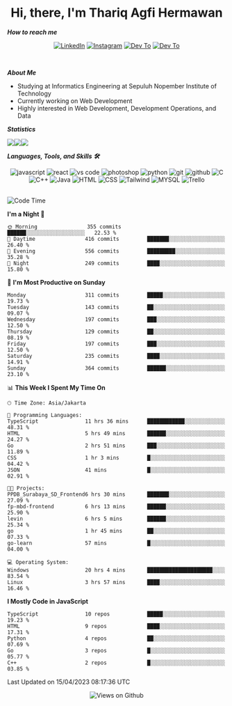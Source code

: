 <div align="center">
  <h1>Hi, there, I'm Thariq Agfi Hermawan</h1>
</div>


***How to reach me***
<p align='center'>
   <a href="https://www.linkedin.com/in/thariqagfihermawan" target="_blank"><img src="https://img.shields.io/badge/LinkedIn-0077B5?style=for-the-badge&logo=linkedin&logoColor=white" alt="LinkedIn"></a>
   <a href="https://www.instagram.com/thoriqagfi" target="_blank"><img src="https://img.shields.io/badge/Instagram-E4405F?style=for-the-badge&logo=instagram&logoColor=white" alt="Instagram"></a>
   <a href="https://medium.com/@thoriq.aghfi60" target="_blank"><img src="https://img.shields.io/badge/Medium-12100E?style=for-the-badge&logo=medium&logoColor=white" alt="Dev To"></a>
   <a href="https://linktr.ee/thoriqagfi" target="_blank"><img src="https://img.shields.io/badge/linktree-1de9b6?style=for-the-badge&logo=linktree&logoColor=white" alt="Dev To"></a>
</p>

<br>

***About Me***
- Studying at Informatics Engineering at Sepuluh Nopember Institute of Technology
- Currently working on Web Development
- Highly interested in Web Development, Development Operations, and Data

***Statistics***

<!-- [![GitHub Streak](http://github-readme-streak-stats.herokuapp.com?user=thoriqagfi&theme=dark)](https://git.io/streak-stats) -->

<div align="center">
  <div style="display: flex;">
    <img src="http://github-readme-streak-stats.herokuapp.com?user=thoriqagfi&theme=chartreuse-dark"/>
    <img src="https://github-readme-stats.vercel.app/api/top-langs/?username=thoriqagfi&layout=compact&&theme=chartreuse-dark&langs_count=8)](https://github.com/thoriqagfi"/>
    <img src="https://github-readme-stats.vercel.app/api?username=thoriqagfi&show_icons=true&theme=chartreuse-dark"/>
  </div>
</div>

<!-- [![Top Langs](https://github-readme-stats.vercel.app/api/top-langs/?username=thoriqagfi&layout=compact&&theme=chartreuse-dark&langs_count=8)](https://github.com/thoriqagfi)
< ![Agfi's GitHub stats](https://github-readme-stats.vercel.app/api?username=thoriqagfi&show_icons=true&theme=chartreuse-dark) -->

***Languages, Tools, and Skills 🛠***

  <div align="center">
    <img src="https://img.shields.io/badge/JavaScript-F7DF1E?style=for-the-badge&logo=javascript&logoColor=black" alt="javascript" />
    <img src="https://img.shields.io/badge/React-61DAFB?style=for-the-badge&logo=react&logoColor=black" alt="react" />
    <img src="https://img.shields.io/badge/vs%20code-007ACC?style=for-the-badge&logo=visual%20studio%20code&logoColor=white" alt="vs code" />
    <img src="https://img.shields.io/badge/adobe%20photoshop-31A8FF?style=for-the-badge&logo=adobe%20photoshop&logoColor=white" alt="photoshop" />
    <img src="https://img.shields.io/badge/python-3776AB?style=for-the-badge&logo=python&logoColor=white" alt="python" />
    <img src="https://img.shields.io/badge/Git-F05032?style=for-the-badge&logo=git&logoColor=white" alt="git" />
    <img src="https://img.shields.io/badge/GitHub-100000?style=for-the-badge&logo=github&logoColor=white" alt="github" />
    <img src="https://img.shields.io/badge/c-%2300599C.svg?style=for-the-badge&logo=c&logoColor=white" alt="C" />
    <img src="https://img.shields.io/badge/c++-%2300599C.svg?style=for-the-badge&logo=c%2B%2B&logoColor=white" alt="C++" />
    <img src="https://img.shields.io/badge/Java-ED8B00?style=for-the-badge&logo=java&logoColor=white" alt="Java"/>
    <img src="https://img.shields.io/badge/HTML5-E34F26?style=for-the-badge&logo=html5&logoColor=white" alt="HTML" />
    <img src="https://img.shields.io/badge/CSS-239120?&style=for-the-badge&logo=css3&logoColor=white" alt ="CSS" />
    <img src="https://img.shields.io/badge/tailwindcss-%2338B2AC.svg?style=for-the-badge&logo=tailwind-css&logoColor=white" alt="Tailwind" />
    <img src="https://img.shields.io/badge/MySQL-00000F?style=for-the-badge&logo=mysql&logoColor=white" alt="MYSQL" />
    <img src="https://img.shields.io/badge/Trello-%23026AA7.svg?style=for-the-badge&logo=Trello&logoColor=white" alt="Trello" />
  </div><br>

<!--START_SECTION:waka-->
![Code Time](http://img.shields.io/badge/Code%20Time-304%20hrs%2042%20mins-blue)

**I'm a Night 🦉** 

```text
🌞 Morning                355 commits         ██████░░░░░░░░░░░░░░░░░░░   22.53 % 
🌆 Daytime                416 commits         ███████░░░░░░░░░░░░░░░░░░   26.40 % 
🌃 Evening                556 commits         █████████░░░░░░░░░░░░░░░░   35.28 % 
🌙 Night                  249 commits         ████░░░░░░░░░░░░░░░░░░░░░   15.80 % 
```
📅 **I'm Most Productive on Sunday** 

```text
Monday                   311 commits         █████░░░░░░░░░░░░░░░░░░░░   19.73 % 
Tuesday                  143 commits         ██░░░░░░░░░░░░░░░░░░░░░░░   09.07 % 
Wednesday                197 commits         ███░░░░░░░░░░░░░░░░░░░░░░   12.50 % 
Thursday                 129 commits         ██░░░░░░░░░░░░░░░░░░░░░░░   08.19 % 
Friday                   197 commits         ███░░░░░░░░░░░░░░░░░░░░░░   12.50 % 
Saturday                 235 commits         ████░░░░░░░░░░░░░░░░░░░░░   14.91 % 
Sunday                   364 commits         ██████░░░░░░░░░░░░░░░░░░░   23.10 % 
```


📊 **This Week I Spent My Time On** 

```text
🕑︎ Time Zone: Asia/Jakarta

💬 Programming Languages: 
TypeScript               11 hrs 36 mins      ████████████░░░░░░░░░░░░░   48.31 % 
HTML                     5 hrs 49 mins       ██████░░░░░░░░░░░░░░░░░░░   24.27 % 
Go                       2 hrs 51 mins       ███░░░░░░░░░░░░░░░░░░░░░░   11.89 % 
CSS                      1 hr 3 mins         █░░░░░░░░░░░░░░░░░░░░░░░░   04.42 % 
JSON                     41 mins             █░░░░░░░░░░░░░░░░░░░░░░░░   02.91 % 

🐱‍💻 Projects: 
PPDB_Surabaya_SD_Frontend6 hrs 30 mins       ███████░░░░░░░░░░░░░░░░░░   27.09 % 
fp-mbd-frontend          6 hrs 13 mins       ██████░░░░░░░░░░░░░░░░░░░   25.90 % 
levin                    6 hrs 5 mins        ██████░░░░░░░░░░░░░░░░░░░   25.34 % 
go                       1 hr 45 mins        ██░░░░░░░░░░░░░░░░░░░░░░░   07.33 % 
go-learn                 57 mins             █░░░░░░░░░░░░░░░░░░░░░░░░   04.00 % 

💻 Operating System: 
Windows                  20 hrs 4 mins       █████████████████████░░░░   83.54 % 
Linux                    3 hrs 57 mins       ████░░░░░░░░░░░░░░░░░░░░░   16.46 % 
```

**I Mostly Code in JavaScript** 

```text
TypeScript               10 repos            █████░░░░░░░░░░░░░░░░░░░░   19.23 % 
HTML                     9 repos             ████░░░░░░░░░░░░░░░░░░░░░   17.31 % 
Python                   4 repos             ██░░░░░░░░░░░░░░░░░░░░░░░   07.69 % 
Go                       3 repos             █░░░░░░░░░░░░░░░░░░░░░░░░   05.77 % 
C++                      2 repos             █░░░░░░░░░░░░░░░░░░░░░░░░   03.85 % 
```




 Last Updated on 15/04/2023 08:17:36 UTC
<!--END_SECTION:waka-->

<div align="center">
<img src="https://komarev.com/ghpvc/?username=thoriqagfi&color=blue" alt="Views on Github" />
</div>